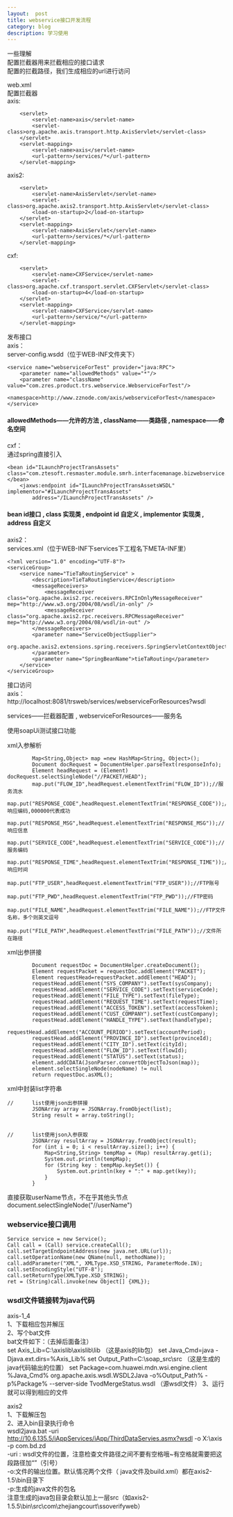 ```yaml
---
layout:  post
title: webservice接口开发流程
category: blog
description: 学习使用
---
```




一些理解  
配置拦截器用来拦截相应的接口请求  
配置的拦截路径，我们生成相应的url进行访问  


web.xml  
配置拦截器  
axis:
```
	<servlet>
		<servlet-name>axis</servlet-name>
		<servlet-class>org.apache.axis.transport.http.AxisServlet</servlet-class>
	</servlet>
	<servlet-mapping>
		<servlet-name>axis</servlet-name>
		<url-pattern>/services/*</url-pattern>
	</servlet-mapping>
```

axis2:
```
	<servlet>
        <servlet-name>AxisServlet</servlet-name>
        <servlet-class>org.apache.axis2.transport.http.AxisServlet</servlet-class>
        <load-on-startup>2</load-on-startup>
    </servlet>
    <servlet-mapping>
        <servlet-name>AxisServlet</servlet-name>
        <url-pattern>/services/*</url-pattern>
    </servlet-mapping>
```

cxf:
```
	<servlet>
		<servlet-name>CXFService</servlet-name>
		<servlet-class>org.apache.cxf.transport.servlet.CXFServlet</servlet-class>
		<load-on-startup>4</load-on-startup>
	</servlet>
	<servlet-mapping>
		<servlet-name>CXFService</servlet-name>
		<url-pattern>/service/*</url-pattern>
	</servlet-mapping>
```


发布接口  
axis：  
server-config.wsdd（位于WEB-INF文件夹下）  

```
<service name="webserviceForTest" provider="java:RPC">
	<parameter name="allowedMethods" value="*"/>
	<parameter name="className"  value="com.zres.product.trs.webservice.WebserviceForTest"/>
	<namespace>http://www.zznode.com/axis/webserviceForTest</namespace>
</service>
```

#### allowedMethods——允许的方法 , className——类路径 , namespace——命名空间

		
cxf：  
通过spring直接引入  
```
<bean id="ILaunchProjectTransAssets" class="com.ztesoft.resmaster.module.smrh.interfacemanage.bizwebservice.webservice.LaunchProjectTransAssets"></bean> 
    <jaxws:endpoint id="ILaunchProjectTransAssetsWSDL" implementor="#ILaunchProjectTransAssets"
    	address="/ILaunchProjectTransAssets" />
```

#### bean id接口 , class 实现类 , endpoint id 自定义 , implementor 实现类 , address 自定义

axis2：  
services.xml（位于WEB-INF下services下工程名下META-INF里）  
```
<?xml version="1.0" encoding="UTF-8"?>
<serviceGroup>
	<service name="TieTaRoutingService" >
		<description>TieTaRoutingService</description>
		<messageReceivers>
			<messageReceiver class="org.apache.axis2.rpc.receivers.RPCInOnlyMessageReceiver" mep="http://www.w3.org/2004/08/wsdl/in-only" />
			<messageReceiver class="org.apache.axis2.rpc.receivers.RPCMessageReceiver" mep="http://www.w3.org/2004/08/wsdl/in-out" />
		</messageReceivers>
		<parameter name="ServiceObjectSupplier">
			org.apache.axis2.extensions.spring.receivers.SpringServletContextObjectSupplier
		</parameter>
		<parameter name="SpringBeanName">tieTaRouting</parameter>
	</service>
</serviceGroup>
```

接口访问  
axis：  
http://localhost:8081/trsweb/services/webserviceForResources?wsdl

services——拦截器配置 , webserviceForResources——服务名 


使用soapUi测试接口功能  

xml入参解析
```
		Map<String,Object> map =new HashMap<String, Object>();
        Document docRequest = DocumentHelper.parseText(responseInfo);
        Element headRequest = (Element) docRequest.selectSingleNode("//PACKET/HEAD");
        map.put("FLOW_ID",headRequest.elementTextTrim("FLOW_ID"));//服务流水
        map.put("RESPONSE_CODE",headRequest.elementTextTrim("RESPONSE_CODE"));//响应编码,000000代表成功
        map.put("RESPONSE_MSG",headRequest.elementTextTrim("RESPONSE_MSG"));//响应信息
        map.put("SERVICE_CODE",headRequest.elementTextTrim("SERVICE_CODE"));//服务编码
        map.put("RESPONSE_TIME",headRequest.elementTextTrim("RESPONSE_TIME"));//响应时间
        map.put("FTP_USER",headRequest.elementTextTrim("FTP_USER"));//FTP账号
        map.put("FTP_PWD",headRequest.elementTextTrim("FTP_PWD"));//FTP密码
        map.put("FILE_NAME",headRequest.elementTextTrim("FILE_NAME"));//FTP文件名称，多个则英文逗号
        map.put("FILE_PATH",headRequest.elementTextTrim("FILE_PATH"));//文件所在路径
```


xml出参拼接
```
		Document requestDoc = DocumentHelper.createDocument();
        Element requestPacket = requestDoc.addElement("PACKET");
        Element requestHead=requestPacket.addElement("HEAD");
        requestHead.addElement("SYS_COMPANY").setText(sysCompany);
        requestHead.addElement("SERVICE_CODE").setText(serviceCode);
        requestHead.addElement("FILE_TYPE").setText(fileType);
        requestHead.addElement("REQUEST_TIME").setText(requestTime);
        requestHead.addElement("ACCESS_TOKEN").setText(accessToken);
        requestHead.addElement("CUST_COMPANY").setText(custCompany);
        requestHead.addElement("HANDLE_TYPE").setText(handleType);
        requestHead.addElement("ACCOUNT_PERIOD").setText(accountPeriod);
        requestHead.addElement("PROVINCE_ID").setText(provinceId);
        requestHead.addElement("CITY_ID").setText(cityId);
        requestHead.addElement("FLOW_ID").setText(flowId);
        requestHead.addElement("STATUS").setText(status);
		element.addCDATA(JsonParser.convertObjectToJson(map));
		element.selectSingleNode(nodeName) != null
        return requestDoc.asXML();
```


xml中封装list字符串  
```
//		list使用json出参拼接
		JSONArray array = JSONArray.fromObject(list);
		String result = array.toString();
		
		
//		list使用json入参获取
		JSONArray resultArray = JSONArray.fromObject(result);
		for (int i = 0; i < resultArray.size(); i++) {
			Map<String,String> tempMap = (Map) resultArray.get(i);
			System.out.println(tempMap);
			for (String key : tempMap.keySet()) {
				System.out.println(key + ":" + map.get(key));
			}
		}
```

直接获取userName节点，不在乎其他头节点  
document.selectSingleNode("//userName")


### webservice接口调用
```
Service service = new Service();
Call call = (Call) service.createCall();
call.setTargetEndpointAddress(new java.net.URL(url));
call.setOperationName(new QName(null, methodName));
call.addParameter("XML", XMLType.XSD_STRING, ParameterMode.IN);
call.setEncodingStyle("UTF-8"); 
call.setReturnType(XMLType.XSD_STRING);
ret = (String)call.invoke(new Object[] {XML});
```


### wsdl文件链接转为java代码

axis-1_4  
1、下载相应包并解压  
2、写个bat文件  
bat文件如下：（去掉后面备注）  
set Axis_Lib=C:\axislib\axislib\lib    （这是axis的lib包）
set Java_Cmd=java -Djava.ext.dirs=%Axis_Lib%
set Output_Path=C:\soap_src\src （这是生成的java代码输出的位置）
set Package=com.huawei.mdn.wsi.engine.client
%Java_Cmd% org.apache.axis.wsdl.WSDL2Java -o%Output_Path% -p%Package% --server-side TvodMergeStatus.wsdl （源wsdl文件）
3、运行就可以得到相应的文件


axis2  
1、下载解压包  
2、进入bin目录执行命令  
wsdl2java.bat -uri http://10.6.135.5/iAppServices/iApp/ThirdDataServies.asmx?wsdl -o X:\axis -p com.bd.zd  
-uri : wsdl文件的位置，注意检查文件路径之间不要有空格哦~有空格就需要把这段路径加“”（引号）  
-o:文件的输出位置。默认情况两个文件（ java文件及build.xml）都在axis2-1.5\bin目录下  
-p:生成的java文件的包名  
注意生成的java包目录会默认加上一层src（如axis2-1.5.5\bin\src\com\zhejiangcourt\ssoverifyweb）  

